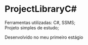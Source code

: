 # ProjectLibraryC#
Ferramentas utilizadas: C#, SSMS;  
Projeto simples de estudo;

Desenvolvido no meu primeiro estágio
